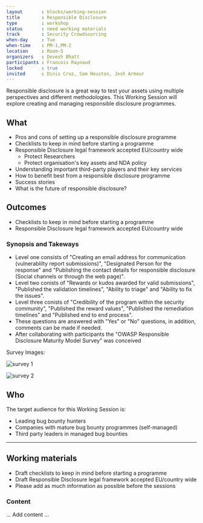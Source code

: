 ```yaml
---
layout       : blocks/working-session
title        : Responsible Disclosure
type         : workshop
status       : need working materials
track        : Security Crowdsourcing
when-day     : Tue
when-time    : PM-1,PM-2
location     : Room-5
organizers   : Devesh Bhatt
participants : Francois Raynaud
locked       : true
invited      : Dinis Cruz, Sam Houston, Josh Armour
---
```


Responsible disclosure is a great way to test your assets using multiple perspectives and different methodologies. This Working Session will explore creating and managing responsible disclosure programmes. 

## What

- Pros and cons of setting up a responsible disclosure programme
- Checklists to keep in mind before starting a programme
- Responsible Disclosure legal framework accepted EU/country wide
   - Protect Researchers
   - Protect organisation's key assets and NDA policy
- Understanding important third-party players and their key services
- How to benefit best from a responsible disclosure programme
- Success stories
- What is the future of responsible disclosure?

## Outcomes 

- Checklists to keep in mind before starting a programme
- Responsible Disclosure legal framework accepted EU/country wide

### Synopsis and Takeways

- Level one consists of "Creating an email address for communication (vulnerablilty report submissions)", "Designated Person for the response" and "Publishing the contact details for responsible disclosure (Social channels or through the web page)".
- Level two conists of "Rewards or kudos awarded for valid submissions", "Published the validation timelines", "Ability to triage" and "Ability to fix the issues".
- Level three conists of "Credibility of the program within the security community", "Published the reward values", "Published the remediation timelines" and "Published end to end process". 
- These questions are answered with "Yes" or "No" questions, in addition, comments can be made if needed.
- After collaborating with participants the "OWASP Responsible Disclosure Maturity Model Survey" was conceived 

Survey Images:

![survey 1](https://user-images.githubusercontent.com/29351740/27132725-d5ff17ae-5107-11e7-8b33-a3b088319f54.PNG)

![survey 2](https://user-images.githubusercontent.com/29351740/27132732-db1e8d00-5107-11e7-9dec-da753bb6230e.PNG)

## Who

The target audience for this Working Session is:

* Leading bug bounty hunters
* Companies with mature bug bounty programmes (self-managed)
* Third party leaders in managed bug bounties

--- 

## Working materials

- Draft checklists to keep in mind before starting a programme
- Draft Responsible Disclosure legal framework accepted EU/country wide
- Please add as much information as possible before the sessions

### Content

... Add content ...
